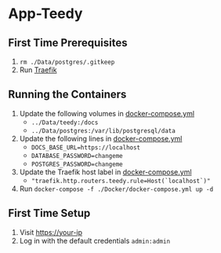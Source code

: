 # App-Teedy

## First Time Prerequisites

1. `rm ./Data/postgres/.gitkeep`
2. Run [Traefik](https://github.com/mattlombana/App-Traefik)

## Running the Containers

1. Update the following volumes in [docker-compose.yml](./Docker/docker-compose.yml)
    * `../Data/teedy:/docs`
    * `../Data/postgres:/var/lib/postgresql/data`
1. Update the following lines in [docker-compose.yml](./Docker/docker-compose.yml)
    * `DOCS_BASE_URL=https://localhost`
    * `DATABASE_PASSWORD=changeme`
    * `POSTGRES_PASSWORD=changeme`
2. Update the Traefik host label in [docker-compose.yml](./Docker/docker-compose.yml)
    * ``"traefik.http.routers.teedy.rule=Host(`localhost`)"``
3. Run `docker-compose -f ./Docker/docker-compose.yml up -d`

## First Time Setup

1. Visit <https://your-ip>
2. Log in with the default credentials `admin:admin`
